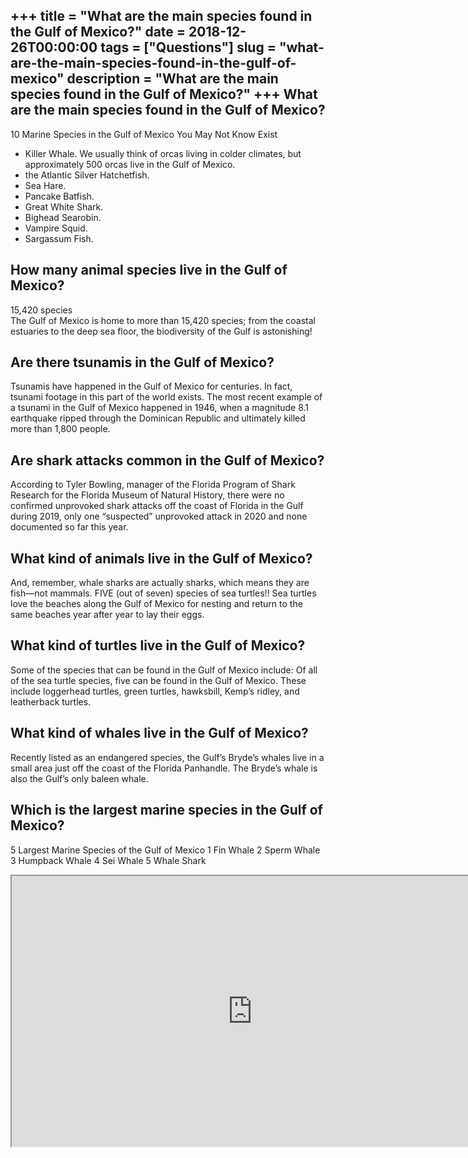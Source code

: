 +++
title = "What are the main species found in the Gulf of Mexico?"
date = 2018-12-26T00:00:00
tags = ["Questions"]
slug = "what-are-the-main-species-found-in-the-gulf-of-mexico"
description = "What are the main species found in the Gulf of Mexico?"
+++
What are the main species found in the Gulf of Mexico?
------------------------------------------------------

10 Marine Species in the Gulf of Mexico You May Not Know Exist

- Killer Whale. We usually think of orcas living in colder climates, but approximately 500 orcas live in the Gulf of Mexico.
- the Atlantic Silver Hatchetfish.
- Sea Hare.
- Pancake Batfish.
- Great White Shark.
- Bighead Searobin.
- Vampire Squid.
- Sargassum Fish.

How many animal species live in the Gulf of Mexico?
---------------------------------------------------

15,420 species  
The Gulf of Mexico is home to more than 15,420 species; from the coastal estuaries to the deep sea floor, the biodiversity of the Gulf is astonishing!

Are there tsunamis in the Gulf of Mexico?
-----------------------------------------

Tsunamis have happened in the Gulf of Mexico for centuries. In fact, tsunami footage in this part of the world exists. The most recent example of a tsunami in the Gulf of Mexico happened in 1946, when a magnitude 8.1 earthquake ripped through the Dominican Republic and ultimately killed more than 1,800 people.

Are shark attacks common in the Gulf of Mexico?
-----------------------------------------------

According to Tyler Bowling, manager of the Florida Program of Shark Research for the Florida Museum of Natural History, there were no confirmed unprovoked shark attacks off the coast of Florida in the Gulf during 2019, only one “suspected” unprovoked attack in 2020 and none documented so far this year.

What kind of animals live in the Gulf of Mexico?
------------------------------------------------

And, remember, whale sharks are actually sharks, which means they are fish—not mammals. FIVE (out of seven) species of sea turtles!! Sea turtles love the beaches along the Gulf of Mexico for nesting and return to the same beaches year after year to lay their eggs.

What kind of turtles live in the Gulf of Mexico?
------------------------------------------------

Some of the species that can be found in the Gulf of Mexico include: Of all of the sea turtle species, five can be found in the Gulf of Mexico. These include loggerhead turtles, green turtles, hawksbill, Kemp’s ridley, and leatherback turtles.

What kind of whales live in the Gulf of Mexico?
-----------------------------------------------

Recently listed as an endangered species, the Gulf’s Bryde’s whales live in a small area just off the coast of the Florida Panhandle. The Bryde’s whale is also the Gulf’s only baleen whale.

Which is the largest marine species in the Gulf of Mexico?
----------------------------------------------------------

5 Largest Marine Species of the Gulf of Mexico 1 Fin Whale 2 Sperm Whale 3 Humpback Whale 4 Sei Whale 5 Whale Shark

<iframe allow="accelerometer; autoplay; clipboard-write; encrypted-media; gyroscope; picture-in-picture" allowfullscreen="" class="__youtube_prefs__  epyt-is-override  no-lazyload" data-no-lazy="1" data-origheight="433" data-origwidth="770" data-skipgform_ajax_framebjll="" height="433" id="_ytid_35405" loading="lazy" src="https://www.youtube.com/embed/IAGaGxz5lVw?enablejsapi=1&autoplay=0&cc_load_policy=0&cc_lang_pref=&iv_load_policy=1&loop=0&modestbranding=0&rel=1&fs=1&playsinline=0&autohide=2&theme=dark&color=red&controls=1&" title="YouTube player" width="770"></iframe>